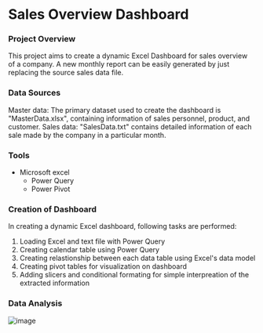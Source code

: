 # Sales Overview Dashboard

### Project Overview

This project aims to create a dynamic Excel Dashboard for sales overview of a company. A new monthly report can be easily generated by just replacing the source sales data file.

### Data Sources

Master data: The primary dataset used to create the dashboard is "MasterData.xlsx", containing information of sales personnel, product, and customer.
Sales data: "SalesData.txt" contains detailed information of each sale made by the company in a particular month. 

### Tools

- Microsoft excel
  - Power Query
  - Power Pivot

### Creation of Dashboard

In creating a dynamic Excel dashboard, following tasks are performed:
1. Loading Excel and text file with Power Query
2. Creating calendar table using Power Query
3. Creating relastionship between each data table using Excel's data model
4. Creating pivot tables for visualization on dashboard
5. Adding slicers and conditional formating for simple interpreation of the extracted information


### Data Analysis

![image](https://github.com/87Iodo/ExcelDashboard/assets/143507039/b2871829-3b40-457c-aa34-25ef587a7810)

